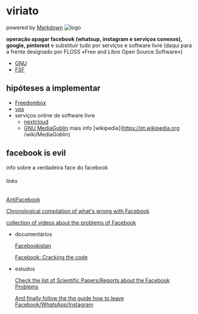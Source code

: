 # viriato
powered by [Markdown](https://www.markdownguide.org/) ![logo](/images/logo)

**operação apagar facebook (whatsup, instagram e serviços conexos), google, pinterest** e substituir tudo por serviços e software livre (daqui para a frente designado por FLOSS «Free and Libre Open Source Software»)
- [GNU](https://www.gnu.org/)
- [FSF](https://www.fsf.org/)



## hipóteses a implementar
- [Freedombox](https://freedombox.org/ "FreedomBox is designed to be your own inexpensive server at home.")
- [vps](https://lowendbox.com)
- serviços online de software livre
	* [nextcloud](https://nextcloud.com/collaboraonline/ "nextcloud e collabora")
	* [GNU MediaGoblin](https://mediagoblin.org/) mais info [wikipedia](https://pt.wikipedia.org	/wiki/MediaGoblin)

## facebook is evil
info sobre a verdadeira face do facebook

###### links

[AntiFacebook](https://www.reddit.com/r/AntiFacebook/ "reddit")

[Chronological compilation of what's wrong with Facebook](https://np.reddit.com/r/AntiFacebook/wiki/timeline)

[collection of videos about the problems of Facebook](https://np.reddit.com/r/AntiFacebook/wiki/videos)

* documentários

	[Facebookistan](http://facebookistan.org/)

	[Facebook: Cracking the code](http://thoughtmaybe.com/facebook-cracking-the-code/)

* estudos

	[Check the list of Scientific Papers/Reports about the Facebook Problems](https://np.reddit.com/r/AntiFacebook/wiki/papers)

	[And finally follow the the guide how to leave Facebook/WhatsApp/Instagram](https://np.reddit.com/r/AntiFacebook/wiki/guide)















